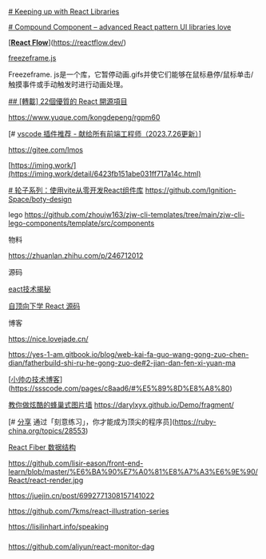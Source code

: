 
[# Keeping up with React Libraries](https://maxrozen.com/keeping-up-with-react-libraries)

[# Compound Component – advanced React pattern UI libraries love](https://isamatov.com/compound-components-react/)

[[**React Flow**](https://reactflow.dev/)](https://reactflow.dev/)

[freezeframe.js](https://github.com/ctrl-freaks/freezeframe.js)

Freezeframe. js是一个库，它暂停动画.gifs并使它们能够在鼠标悬停/鼠标单击/触摸事件或手动触发时进行动画处理。

[## [轉載] 22個優質的 React 開源項目](https://wiki.aleen42.com/post/22_react_opensrc/22_react_opensrc.html)

https://www.yuque.com/kongdepeng/rgpm60

[# [vscode 插件推荐 - 献给所有前端工程师（2023.7.26更新）](https://segmentfault.com/a/1190000006697219)]

https://gitee.com/lmos


[https://iming.work/](https://iming.work/detail/6423fb151abe031ff717a14c.html)


[# 轮子系列：使用vite从零开发React组件库](https://zhuanlan.zhihu.com/p/354572830)
https://github.com/Ignition-Space/boty-design

lego
https://github.com/zhoujw163/zjw-cli-templates/tree/main/zjw-cli-lego-components/template/src/components


物料

https://zhuanlan.zhihu.com/p/246712012


源码


[eact技术揭秘](https://react.iamkasong.com/)

[自顶向下学 React 源码](https://ke.segmentfault.com/course/1650000023864436)


博客

https://nice.lovejade.cn/

https://yes-1-am.gitbook.io/blog/web-kai-fa-guo-wang-gong-zuo-chen-dian/fatherbuild-shi-ru-he-gong-zuo-de#2-jian-dan-fen-xi-yuan-ma

[[小帅の技术博客](https://ssscode.com/)](https://ssscode.com/pages/c8aad6/#%E5%89%8D%E8%A8%80)


 [教你做炫酷的蜂巢式图片墙](https://www.cnblogs.com/ghost-xyx/p/3788438.html)
https://darylxyx.github.io/Demo/fragment/


[# [分享](https://ruby-china.org/topics/node26) 通过「刻意练习」，你才能成为顶尖的程序员](https://ruby-china.org/topics/28553)

 [React Fiber 数据结构](https://segmentfault.com/a/1190000018262038)
 
https://github.com/lisir-eason/front-end-learn/blob/master/%E6%BA%90%E7%A0%81%E8%A7%A3%E6%9E%90/React/react-render.jpg

https://juejin.cn/post/6992771308157141022

https://github.com/7kms/react-illustration-series


https://lisilinhart.info/speaking


###

https://github.com/aliyun/react-monitor-dag